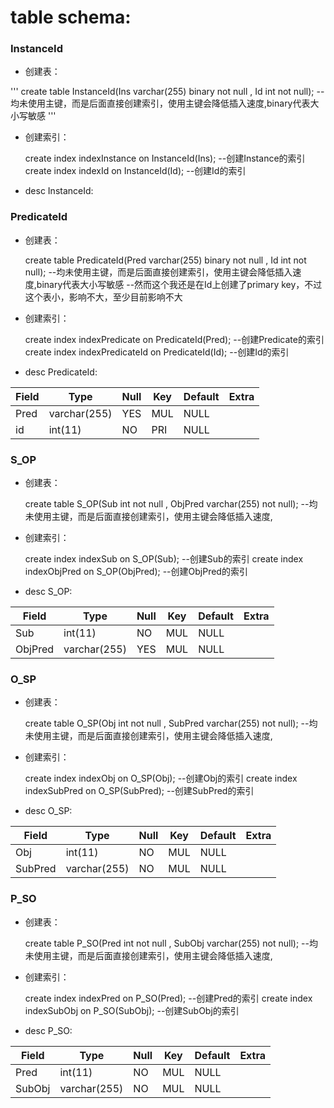 # table schema:
### **InstanceId**
+ 创建表：

'''
    create table InstanceId(Ins varchar(255) binary not null , Id int not null);
    --均未使用主键，而是后面直接创建索引，使用主键会降低插入速度,binary代表大小写敏感
'''
    
+ 创建索引：

        
    create index indexInstance on InstanceId(Ins);
    --创建Instance的索引
    create index indexId on InstanceId(Id);
    --创建Id的索引
        
+ desc InstanceId:


### **PredicateId**
+ 创建表：


    create table PredicateId(Pred varchar(255) binary not null , Id int not null);
    --均未使用主键，而是后面直接创建索引，使用主键会降低插入速度,binary代表大小写敏感
    --然而这个我还是在Id上创建了primary key，不过这个表小，影响不大，至少目前影响不大
    
+ 创建索引：

        
    create index indexPredicate on PredicateId(Pred);
    --创建Predicate的索引
    create index indexPredicateId on PredicateId(Id);
    --创建Id的索引
        
+ desc PredicateId:

 Field | Type         | Null | Key | Default | Extra |
-------|--------------|------|-----|---------|-------|
 Pred  | varchar(255) | YES  | MUL | NULL    |       |
 id    | int(11)      | NO   | PRI | NULL    |       |


### **S_OP**
+ 创建表：


    create table S_OP(Sub int not null , ObjPred varchar(255) not null);
    --均未使用主键，而是后面直接创建索引，使用主键会降低插入速度,
    
+ 创建索引：

        
    create index indexSub on S_OP(Sub);
    --创建Sub的索引
    create index indexObjPred on S_OP(ObjPred);
    --创建ObjPred的索引
        
+ desc S_OP:

 Field   | Type         | Null | Key | Default | Extra 
---------|--------------|------|-----|---------|-------
 Sub     | int(11)      | NO   | MUL | NULL    |       
 ObjPred | varchar(255) | YES  | MUL | NULL    |       
 

### **O_SP**
+ 创建表：


    create table O_SP(Obj int not null , SubPred varchar(255) not null);
    --均未使用主键，而是后面直接创建索引，使用主键会降低插入速度,
    
+ 创建索引：

        
    create index indexObj on O_SP(Obj);
    --创建Obj的索引
    create index indexSubPred on O_SP(SubPred);
    --创建SubPred的索引
        
+ desc O_SP:

 Field   | Type         | Null | Key | Default | Extra 
---------|--------------|------|-----|---------|-------
 Obj     | int(11)      | NO   | MUL | NULL    |       
 SubPred | varchar(255) | NO   | MUL | NULL    |        


### **P_SO**
+ 创建表：


    create table P_SO(Pred int not null , SubObj varchar(255) not null);
    --均未使用主键，而是后面直接创建索引，使用主键会降低插入速度,
    
+ 创建索引：

        
    create index indexPred on P_SO(Pred);
    --创建Pred的索引
    create index indexSubObj on P_SO(SubObj);
    --创建SubObj的索引
        
+ desc P_SO:

 Field  | Type         | Null | Key | Default | Extra 
--------|--------------|------|-----|---------|-------
 Pred   | int(11)      | NO   | MUL | NULL    |       
 SubObj | varchar(255) | NO   | MUL | NULL    |       
 
